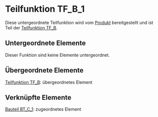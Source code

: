 # Teilfunktion TF_B_1
Diese untergeordnete Teilfunktion wird vom [Produkt](Produkt.md) bereitgestellt und ist Teil der [Teilfunktion TF_B](TF_B.md).

## Untergeordnete Elemente
Dieser Funktion sind keine Elemente untergeordnet.

## Übergeordnete Elemente
[Teilfunktion TF_B](TF_B.md): übergeordnetes Element

## Verknüpfte Elemente
[Bauteil BT_C_1](BT_C_1.md): zugeordnetes Element

